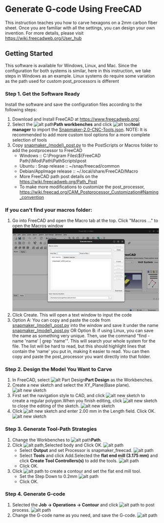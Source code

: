 Generate G-code Using FreeCAD
===============
This instruction teaches you how to carve hexagons on a 2mm carbon fiber sheet. Once you are familiar with all the settings, you can design your own invention. For more details, please visit https://wiki.freecadweb.org/User_hub

## Getting Started

This software is available for Windows, Linux, and Mac. Since the configuration for both systems is similar, here in this instruction, we take steps in Windows as an example. 
Linux systems do require some variation as the path used for custom post_processors is different

### Step 1. Get the Software Ready

Install the software and save the configuration files according to the following steps:

1. Download and Install FreeCAD at https://www.freecadweb.org/.
2. Select the ![alt path](./image/path.png)**Path workbenches** and click ![alt tool](./image/tool.png)**tool manager** to import the [Snapmaker-2.0-CNC-Tools.json](./Snapmaker-2.0-CNC-Tools.json). NOTE: It is recommended to add more custom tool options for a more complete selection of tools
3. Copy [snapmaker_(model)_post.py](./snapmaker_a350_post.py) to the PostScripts or Macros folder to add the postprocessor to FreeCAD
    - Windows :: C:\Program Files\\${FreeCAD Path}\Mod\Path\PathScripts\post 
    - Ubuntu : Snap release :: ~/snap/freecad/common
    - Debian/AppImage release :: ~/.local/share/FreeCAD/Macro
    - More FreeCAD path post details on the https://wiki.freecadweb.org/Path_Post
    - To make more modifications to customize the post_processor, https://wiki.freecad.org/CAM_Postprocessor_Customization#Naming_convention

### If you can't find your macros folder:
1. Go into FreeCAD and open the Macro tab at the top. Click "Macros ..." to open the Macros window ![alt MacroWindow](./image/MacrosWindow.png)
2. Click Create. This will open a text window to input the code
3. Option A: You can copy and paste the code from [snapmaker_(model)_post.py](./snapmaker_a350_post.py) into the window and save it under the name [snapmaker_(model)_post.py](./snapmaker_a350_post.py)
OR
Option B: if using Linux, you can save the name as something very unique. 
Then, use the command "find -name 'name' | grep 'name'". This will search your whole system for the file. The list will be hard to read, but this should highlight lines that contain the 'name' you put in, making it easier to read. You can then copy and paste the post_processor you want directly into that folder.

### Step 2. Design the Model You Want to Carve

1. In FreeCAD, select ![alt Part Design](./image/part.png)**Part Design** as the Workbenches.
2. Create a new sketch and select the XY_Plane(Base plane).
![alt new sketch](./image/new-sketch.png)
3. First set the navigation style to CAD, and click ![alt new sketch](./image/polygon.png) to create a regular polygon.When you finish editing, click  ![alt new sketch](./image/close.png) to close the editing of the sketch.
![alt new sketch](./image/regular.png)
4. Click ![alt new sketch](./image/pad.png) and enter 2.00 mm in the Length field. Click OK.
![alt new sketch](./image/body.png)

### Step 3. Generate Tool-Path Strategies
1. Change the Workbenches to ![alt path](./image/path.png)**Path**.
2. Click ![alt path](./image/i-path.png),Selected body and Click OK.
![alt path](./image/c-body.png) 
    - Select **Output** and set Processor is snapmaker_freecad. 
    ![alt path](./image/output.png)   
    - Select **Tools** and click Add.Selected the **flat end mill (3.175 mm)** and click **Create Tool Controllers(s)** to add the tools.
    ![alt path](./image/tools.png)
    - Click OK.
3. Click ![alt path](./image/i-countor.png) to create a contour and set the flat end mill tool.
    - Set the Step Down to 0.2mm
![alt path](./image/countor.png) 
    - Click OK.
### Step 4. Generate G-code
1. Selected the **Job -> Operations -> Contour** and click ![alt path](./image/i-post.png) to post process.
![alt path](./image/post.png)
2. Change the G-code name as you need, and save the G-code.
![alt path](./image/cnc.png)





